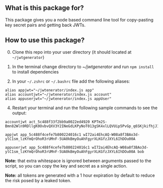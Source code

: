 ## What is this package for?

This package gives you a node based command line tool for copy-pasting key secret pairs and getting back JWTs.

## How to use this package?

0. Clone this repo into your user directory (it should located at `~/jwtgenerator`)

2. In the terminal change directory to *~/jwtgenerator* and run `npm install` to install dependencies

3. In your `~/.zshrc` or `~/.bashrc` file add the following aliases:

```shell
alias appjwt="~/jwtenerator/index.js app"
alias accountjwt="~/jwtenerator/index.js account"
alias appuserjwt="~/jwtenerator/index.js appUser"
```

4. Restart your terminal and run the following sample commands to see the output:

```shell
accountjwt act_5c488f33f2bb9a0022ed4920	KPTm2S-Bmn82Wln9RDllgK0OvbvQXV3Y2INeGdLKPyNoT013gSK4xlLQVUip5PvGp_q6SKjkifhjJ1gsMVHRWQ

appjwt app_5c488f4cefe7b800224016c1	wI72ai4EhcAQ-W08a8f3BAo3d-ylC1sm_lzKYmQrOhoR3rUMnF-5UA0kBmyOuAhFgyrXLKGfzJXYL6IhDOu00A

appuserjwt app_5c488f4cefe7b800224016c1	wI72ai4EhcAQ-W08a8f3BAo3d-ylC1sm_lzKYmQrOhoR3rUMnF-5UA0kBmyOuAhFgyrXLKGfzJXYL6IhDOu00A bob
```

**Note:** that extra whitespace is ignored between arguments passed to the script, so you can copy the key and secret as a single action.

**Note:** all tokens are generated with a 1 hour expiration by default to reduce the risk posed by a leaked token.
